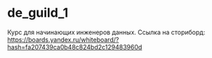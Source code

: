 # de_guild_1
 Курс для начинающих инженеров данных. 
 Ссылка на сториборд:
 https://boards.yandex.ru/whiteboard/?hash=fa207439ca0b48c824bd2c129483960d
